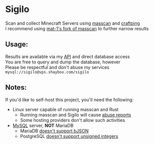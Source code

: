 # Sigilo

Scan and collect Minecraft Servers using [masscan] and [craftping]  
I recommend using [mat-1's fork of masscan](https://github.com/mat-1/masscan) to further narrow results

## Usage:
Results are available via my [API] and direct database access  
You are free to query and dump the database, however  
Please be respectful and don't abuse my services  
`mysql://sigilo@vps.shaybox.com/sigilo`

## Notes:
If you'd like to self-host this project, you'll need the following:  
- Linux server capable of running masscan and Rust
  - Running masscan and Sigilo will cause [abuse reports](https://www.abuseipdb.com)
  - Some hosting providers don't allow such activities
- [MySQL] server, **NOT** MariaDB
  - MariaDB [doesn't support bJSON](https://mariadb.com/kb/en/json-data-type)
  - PostgreSQL [doesn't support unsigned integers](https://stackoverflow.com/q/20810134)

[masscan]: https://github.com/robertdavidgraham/masscan
[craftping]: https://github.com/kiwiyou/craftping
[API]: https://api.shaybox.com
[MySQL]: https://mysql.com
